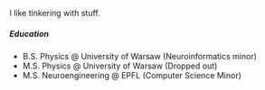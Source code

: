 I like tinkering with stuff.

##### Education

 - B.S. Physics @ University of Warsaw (Neuroinformatics minor)
 - M.S. Physics @ University of Warsaw (Dropped out)
 - M.S. Neuroengineering @ EPFL (Computer Science Minor)

<!--
#### Education

 - B.S. Physics @ University of Warsaw (specialization in Neuroinformatics)
 - M.S. Physics @ University of Warsaw (dropped after a year to join EPFL)
 - M.S. Neuro-X @ EPFL (Computer Science Minor)

#### Work Experience

- Quantitative Researcher @ TradeLink LLC (2022-2023)
- ML Developer @ SkyTrading (2021-2022)
- Python Developer @ SkyGate (2021)

#### Academic Experience
- DL Researcher stipend intern @ AstroCeNT - Particle Astrophysics Science And Technology Centre (2021-2023)
- ML Researcher stipend intern @ Institute of Physical Chemistry, Polish Academy of Sciences (2021)

**Laz4rz/Laz4rz** is a ✨ _special_ ✨ repository because its `README.md` (this file) appears on your GitHub profile.

Here are some ideas to get you started:

- 🔭 I’m currently working on ...
- 🌱 I’m currently learning ...
- 👯 I’m looking to collaborate on ...
- 🤔 I’m looking for help with ...
- 💬 Ask me about ...
- 📫 How to reach me: ...
- 😄 Pronouns: ...
- ⚡ Fun fact: ...
-->

